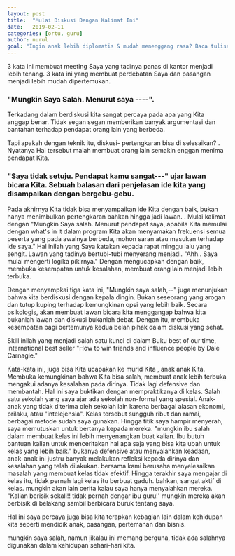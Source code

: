 ```yaml
---
layout: post
title:  "Mulai Diskusi Dengan Kalimat Ini"
date:   2019-02-11
categories: [ortu, guru]
author: nurul
goal: "Ingin anak lebih diplomatis & mudah menenggang rasa? Baca tulisan ini."
---
```


3 kata ini membuat meeting Saya yang tadinya panas di kantor menjadi lebih tenang.
3 kata ini yang membuat perdebatan Saya dan pasangan menjadi lebih mudah dipertemukan.

### "Mungkin Saya Salah. Menurut saya ----".

Terkadang dalam berdiskusi kita sangat percaya pada apa yang Kita anggap benar.
Tidak segan segan memberikan banyak argumentasi dan bantahan terhadap pendapat orang lain yang berbeda.

Tapi apakah dengan teknik itu, diskusi- pertengkaran bisa di selesaikan? .
Nyatanya Hal tersebut malah membuat orang lain semakin enggan menima pendapat Kita.

### "Saya tidak setuju. Pendapat kamu sangat---" ujar lawan bicara Kita. Sebuah balasan dari penjelasan ide kita yang disampaikan dengan bergebu-gebu.

Pada akhirnya Kita tidak bisa menyampaikan ide Kita dengan baik, bukan hanya menimbulkan pertengkaran bahkan hingga jadi lawan. .
Mulai kalimat dengan "Mungkin Saya salah. Menurut pendapat saya, apabila Kita memulai dengan what's in it dalam program Kita akan menyamakan frekuensi semua peserta yang pada awalnya berbeda, mohon saran atau masukan terhadap ide saya." Hal inilah yang Saya katakan kepada rapat minggu lalu yang sengit. Lawan yang tadinya bertubi-tubi menyerang menjadi. "Ahh.. Saya mulai mengerti logika pikirnya."
Dengan mengucapkan dengan baik, membuka kesempatan untuk kesalahan, membuat orang lain menjadi lebih terbuka.

Dengan menyampkai tiga kata ini, "Mungkin saya salah,--" juga menunjukan bahwa kita berdiskusi dengan kepala dingin.
Bukan seseorang yang arogan dan tutup kuping terhadap kemungkinan opsi yang lebih baik. Secara psikologis, akan membuat lawan bicara kita menggangap bahwa kita bukanlah lawan dan diskusi bukanlah debat.
Dengan itu, membuka kesempatan bagi bertemunya kedua belah pihak dalam diskusi yang sehat.

Skill inilah yang menjadi salah satu kunci di dalam Buku best of our time, international best seller "How to win friends and influence people by Dale Carnagie."

Kata-kata ini, juga bisa Kita ucapakan ke murid Kita , anak anak Kita. Membuka kemungkinan bahwa Kita bisa salah, membuat anak lebih terbuka mengakui adanya kesalahan pada dirinya.
Tidak lagi defensive dan membantah. Hal ini saya buktikan dengan mempraktikanya di kelas. Salah satu sekolah yang saya ajar ada sekolah non-formal yang spesial.
Anak-anak yang tidak diterima oleh sekolah lain karena berbagai alasan ekonomi, prilaku, atau "intelejensia".
Kelas tersebut sungguh ribut dan ramai, berbagai metode sudah saya gunakan. Hingga titik saya hampir menyerah, saya memutuskan untuk bertanya kepada mereka.
"mungkin ibu salah dalam membuat kelas ini lebih menyenangkan buat kalian. Ibu butuh bantuan kalian untuk menceritakan hal apa saja yang bisa kita ubah untuk kelas yang lebih baik."
bukanya defensive atau menyalahkan keadaan, anak-anak ini justru banyak melakukan refleksi kepada dirinya dan kesalahan yang telah dilakukan.
bersama kami berusaha menyelesaikan masalah yang membuat kelas tidak efektif. Hingga terakhir saya mengajar di kelas itu, tidak pernah lagi kelas itu berbuat gaduh.
bahkan, sangat aktif di kelas. mungkin akan lain cerita kalau saya hanya menyalahkan mereka. "Kalian berisik sekali!! tidak pernah dengar ibu guru!' mungkin mereka akan berbisik di belakang sambil berbicara buruk tentang saya.

Hal ini saya percaya juga bisa kita terapkan kebagian lain dalam kehidupan kita seperti mendidik anak, pasangan, pertemanan dan bisnis.

mungkin saya salah, namun jikalau ini memang berguna, tidak ada salahnya digunakan dalam kehidupan sehari-hari kita.
